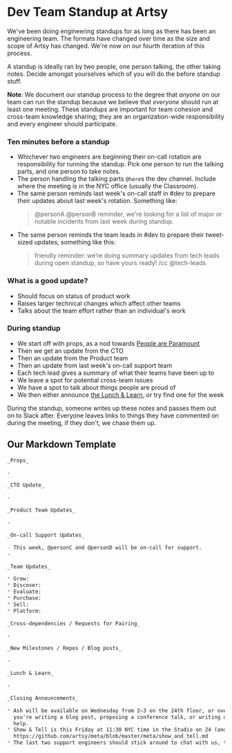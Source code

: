 # Dev Team Standup at Artsy

We've been doing engineering standups for as long as there has been an engineering team. The formats have changed over
time as the size and scope of Artsy has changed. We're now on our fourth iteration of this process.

A standup is ideally ran by two people, one person talking, the other taking notes. Decide amongst yourselves which of
you will do the before standup stuff.

**Note**: We document our standup process to the degree that _anyone_ on our team can run the standup because we believe
that _everyone_ should run at least one meeting. These standups are important for team cohesion and cross-team knowledge
sharing; they are an organization-wide responsibility and every engineer should participate.

### Ten minutes before a standup

* Whichever two engineers are beginning their on-call rotation are responsibility for running the standup. Pick one person to run the talking parts, and one person to take notes.
* The person handling the talking parts `@here`s the dev channel. Include where the meeting is in the NYC office
  (usually the Classroom).
* The same person reminds last week's on-call staff in #dev to prepare their updates about last week's rotation. Something like:
  > @personA @personB reminder, we're looking for a list of major or notable incidents from last week during standup.
* The same person reminds the team leads in #dev to prepare their tweet-sized updates, something like this:
  > friendly reminder: we’re doing summary updates from tech leads during open standup, so have yours ready! 
  > /cc @tech-leads

### What is a good update?

* Should focus on status of product work
* Raises larger technical changes which affect other teams
* Talks about the team effort rather than an individual's work

### During standup

* We start off with props, as a nod towards [People are Paramount][pplp]
* Then we get an update from the CTO
* Then an update from the Product team
* Then an update from last week's on-call support team
* Each tech lead gives a summary of what their teams have been up to
* We leave a spot for potential cross-team issues
* We have a spot to talk about things people are proud of
* We then either announce [the Lunch & Learn][ll], or try find one for the week

During the standup, someone writes up these notes and passes them out on to Slack after. Everyone leaves links to things
they have commented on during the meeting, if they don't, we chase them up.

## Our Markdown Template

```md
_Props_

-

_CTO Update_

-

_Product Team Updates_

-

_On-call Support Updates_

- This week, @personC and @personD will be on-call for support.
-

_Team Updates_

* Grow:
* Discover:
* Evaluate:
* Purchase:
* Sell:
* Platform:

_Cross-dependencies / Requests for Pairing_

-

_New Milestones / Repos / Blog posts_

-

_Lunch & Learn_

-

_Closing Announcements_

* Ash will be available on Wednesday from 2–3 on the 24th floor, or over Slack, to assist with writing projects. If
  you're writing a blog post, proposing a conference talk, or writing documentation, this is where you can come for
  help.
* Show & Tell is this Friday at 11:30 NYC time in the Studio on 24 (and over Zoom). See the docs for more info:
  https://github.com/artsy/meta/blob/master/meta/show_and_tell.md
* The last two support engineers should stick around to chat with us, the new support engineers after this meeting
```

[pplp]: https://github.com/artsy/meta/blob/master/meta/what_is_artsy.md#people-are-paramount
[ll]: https://github.com/artsy/meta/blob/master/meta/lunch_and_learn.md
